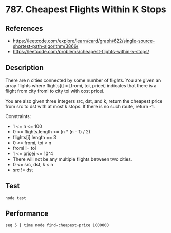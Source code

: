 # 787. Cheapest Flights Within K Stops

## References

- https://leetcode.com/explore/learn/card/graph/622/single-source-shortest-path-algorithm/3866/
- https://leetcode.com/problems/cheapest-flights-within-k-stops/

## Description

There are n cities connected by some number of flights. You are given an array flights where flights[i] = [fromi, toi, pricei] indicates that there is a flight from city fromi to city toi with cost pricei.

You are also given three integers src, dst, and k, return the cheapest price from src to dst with at most k stops. If there is no such route, return -1.

Constraints:

- 1 <= n <= 100
- 0 <= flights.length <= (n * (n - 1) / 2)
- flights[i].length == 3
- 0 <= fromi, toi < n
- fromi != toi
- 1 <= pricei <= 10^4
- There will not be any multiple flights between two cities.
- 0 <= src, dst, k < n
- src != dst

## Test
```
node test
```

## Performance
```
seq 5 | time node find-cheapest-price 1000000
```